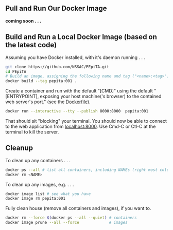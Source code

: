 ## Pull and Run Our Docker Image
**coming soon . . .**

## Build and Run a Local Docker Image (based on the latest code)

Assuming you have Docker installed, with it's daemon running . . .
```bash
git clone https://github.com/NSSAC/PEpiTA.git
cd PEpiTA
# Build an image, assigning the following name and tag ("<name>:<tag>").
docker build --tag pepita:001 .
```

Create a container and run with the default "[CMD]" using the default "[ENTRYPOINT],
exposing your host machine('s browser) to the contained web server's port."
(see the [Dockerfile](Dockerfile)).

```bash
docker run --interactive --tty --publish 8000:8000  pepita:001
```

That should sit "blocking" your terminal. You should now be able to
connect to the web application from [localhost:8000](http://localhost:8000).
Use Cmd-C or Ctl-C at the terminal to kill the server.

## Cleanup

To clean up any containers . . .
```bash
docker ps --all # list all containers, including NAMEs (right most column)
docker rm <NAME>
```

To clean up any images, e.g. . . .

```bash
docker image list # see what you have
docker image rm pepita:001
```

Fully clean house (remove all containers and images), if you want to.
```bash
docker rm --force $(docker ps --all --quiet) # containers
docker image prune --all --force             # images
```